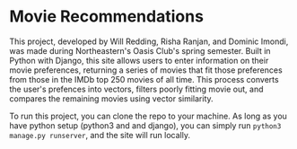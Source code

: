 # Movie Recommendations

This project, developed by Will Redding, Risha Ranjan, and Dominic Imondi, was made during Northeastern's Oasis Club's spring semester. Built in Python with Django, this site allows users to enter information on their movie preferences, returning a series of movies that fit those preferences from those in the IMDb top 250 movies of all time. This process converts the user's prefences into vectors, filters poorly fitting movie out, and compares the remaining movies using vector similarity. 

To run this project, you can clone the repo to your machine. As long as you have python setup (python3 and and django), you can simply run `python3 manage.py runserver`, and the site will run locally. 
